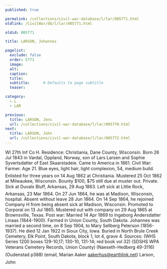 ```yaml
---
published: true

permalink: /collections/civil-war-database/l/lar/005771.html
oldlink: /CivilWar/db/l/lar/005771.html

oldid: 005771

title: LARSON, Johannes

pagelist:
  exclude: false
  order: 5771
  image: 
  alt:
  caption:
  title:
  subtitle:      # Defaults to page subtitle
  teaser:

category: 
  - L 
  - LAR

previous:
  title: LARSON, Jens
  url: /collections/civil-war-database/l/lar/005770.html  
next:
  title: LARSON, John
  url: /collections/civil-war-database/l/lar/005772.html   
---
```

WI 27th Inf Co H. Residence: Christiania, Dane County, Wisconsin. Born 26 Jul 1843 in Vardal, Oppland, Norway, son of Lars Larsen and Sophie Syvertsdatter of East Skaarstadeie. Came to America in 1861. Civil War: Farmer. Age 21. Blue eyes, light hair, light complexion, 5&#146;4&#148;, medium build. Enlisted for three years on 14 Aug 1862 at Christiania. Mustered 25 Oct 1862 at Milwaukee, Wisconsin. Bounty $100, $75 still due at muster out. Private. Sick at Duval&#146;s Bluff, Arkansas, 29 Aug 1863. Left sick at Little Rock, Arkansas, 23 Mar 1864. On 27 Jun 1864, he was at Madison, Wisconsin, hospital. Absent without leave 28 Jun 1864. On 14 Sep 1864, he rejoined Company H from being absent sick at Madison, Wisconsin. Promoted to Corporal on 13 Jul 1865. Mustered out with company on 29 Aug 1865 at Brownsville, Texas. Post war: Married 14 Apr 1869 to Ingeborg Andersdatter Linaas (1844-1900). Farmed in Union County, South Dakota. Johannes was married a second time, on 8 Sep 1904, to Mary Sellberg Peterson (1856-1937). He died 12 Jan 1922 in Sioux City, Iowa. Buried in North Brule Creek Cemetery, Elk Point, South Dakota, block 1, lot 4, grave 4. Sources: (WHS Series 1200 boxes 129-10,17; 130-10, 131-14; red book vol 32) (SDSHS WPA Veterans Cemetery Records, Union County) (Naeseth-Hedberg &#146;49-3116) (Oudenstad p388) (email, Marian Aaker [aakerhus@earthlink.net](mailto:aakerhus@earthlink.net)) &#147;Larson, John&#148;